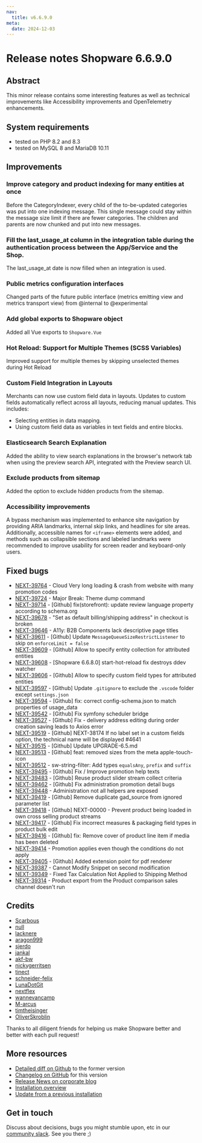 ```yaml
---
nav:
  title: v6.6.9.0
meta:
  date: 2024-12-03
---
```


# Release notes Shopware 6.6.9.0

## Abstract

This minor release contains some interesting features as well as technical improvements like Accessibility improvements and OpenTelemetry enhancements.

## System requirements

* tested on PHP 8.2 and 8.3
* tested on MySQL 8 and MariaDB 10.11

## Improvements

### Improve category and product indexing for many entities at once

Before the CategoryIndexer, every child of the to-be-updated categories was put into one indexing message.
This single message could stay within the message size limit if there are fewer categories.
The children and parents are now chunked and put into new messages.

### Fill the last_usage_at column in the integration table during the authentication process between the App/Service and the Shop.

The last_usage_at date is now filled when an integration is used.

### Public metrics configuration interfaces

Changed parts of the future public interface (metrics emitting view and metrics transport view) from @internal to @experimental

### Add global exports to Shopware object

Added all Vue exports to `Shopware.Vue`

### Hot Reload: Support for Multiple Themes (SCSS Variables)

Improved support for multiple themes by skipping unselected themes during Hot Reload

### Custom Field Integration in Layouts

Merchants can now use custom field data in layouts. Updates to custom fields automatically reflect across all layouts, reducing manual updates. This includes:
 * Selecting entities in data mapping.
 * Using custom field data as variables in text fields and entire blocks.

### Elasticsearch Search Explanation

Added the ability to view search explanations in the browser's network tab when using the preview search API, integrated with the Preview search UI.

### Exclude products from sitemap

Added the option to exclude hidden products from the sitemap.

### Accessibility improvements

A bypass mechanism was implemented to enhance site navigation by providing ARIA landmarks, internal skip links, and headlines for site areas. 
Additionally, accessible names for `<iframe>` elements were added, and methods such as collapsible sections and labeled landmarks were recommended to improve usability for screen reader and keyboard-only users.

## Fixed bugs

* [NEXT-39764](https://github.com/shopware/shopware/issues/5669) - Cloud Very long loading & crash from website with many promotion codes
* [NEXT-39724](https://github.com/shopware/shopware/issues/5642) - Major Break: Theme dump command
* [NEXT-39714](https://github.com/shopware/shopware/issues/5626) - [Github] fix(storefront): update review language property according to schema.org
* [NEXT-39678](https://github.com/shopware/shopware/issues/5524) - "Set as default billing/shipping address" in checkout is broken
* [NEXT-39646](https://github.com/shopware/shopware/issues/5509) - A11y: B2B Components lack descriptive page titles
* [NEXT-39611](https://github.com/shopware/shopware/issues/5498) - [Github] Update `MessageQueueSizeRestrictListener` to skip on `enforceLimit = false`
* [NEXT-39609](https://github.com/shopware/shopware/issues/5496) - [Github] Allow to specify entity collection for attributed entities
* [NEXT-39608](https://github.com/shopware/shopware/issues/5495) - [Shopware 6.6.8.0] start-hot-reload fix destroys ddev watcher
* [NEXT-39606](https://github.com/shopware/shopware/issues/5494) - [Github] Allow to specify custom field types for attributed entities
* [NEXT-39597](https://github.com/shopware/shopware/issues/5485) - [Github] Update `.gitignore` to exclude the `.vscode` folder except `settings.json`
* [NEXT-39594](https://github.com/shopware/shopware/issues/5484) - [Github] fix: correct config-schema.json to match properties of usage_data
* [NEXT-39542](https://github.com/shopware/shopware/issues/5460) - [Github] Fix symfony scheduler bridge
* [NEXT-39527](https://github.com/shopware/shopware/issues/5455) - [Github] Fix - delivery address editing during order creation saving leads to Axios error
* [NEXT-39519](https://github.com/shopware/shopware/issues/5450) - [Github] NEXT-38174 If no label set in a custom fields option, the technical name will be displayed #4641
* [NEXT-39515](https://github.com/shopware/shopware/issues/5447) - [Github] Update UPGRADE-6.5.md
* [NEXT-39513](https://github.com/shopware/shopware/issues/5445) - [Github] feat: removed sizes from the meta apple-touch-icon
* [NEXT-39512](https://github.com/shopware/shopware/issues/5444) - sw-string-filter: Add types `equalsAny`, `prefix` and `suffix`
* [NEXT-39495](https://github.com/shopware/shopware/issues/5429) - [Github] Fix / Improve promotion help texts
* [NEXT-39483](https://github.com/shopware/shopware/issues/5422) - [Github] Reuse product slider stream collect criteria
* [NEXT-39462](https://github.com/shopware/shopware/issues/5416) - [Github] Fix administration promotion detail bugs
* [NEXT-39448](https://github.com/shopware/shopware/issues/5408) - Administration not all helpers are exposed
* [NEXT-39419](https://github.com/shopware/shopware/issues/5387) - [Github] Remove duplicate gad_source from ignored parameter list
* [NEXT-39418](https://github.com/shopware/shopware/issues/5386) - [Github] NEXT-00000 - Prevent product being loaded in own cross selling product streams
* [NEXT-39417](https://github.com/shopware/shopware/issues/5385) - [Github] Fix incorrect measures & packaging field types in product bulk edit
* [NEXT-39416](https://github.com/shopware/shopware/issues/5384) - [Github] fix: Remove cover of product line item if media has been deleted
* [NEXT-39414](https://github.com/shopware/shopware/issues/5389) - Promotion applies even though the conditions do not apply
* [NEXT-39405](https://github.com/shopware/shopware/issues/5382) - [Github] Added extension point for pdf renderer
* [NEXT-39387](https://github.com/shopware/shopware/issues/5371) - Cannot Modify Snippet on second modification
* [NEXT-39349](https://github.com/shopware/shopware/issues/5355) - Fixed Tax Calculation Not Applied to Shipping Method
* [NEXT-39314](https://github.com/shopware/shopware/issues/5322) - Product export from the Product comparison sales channel doesn't run

## Credits

* [Scarbous](https://github.com/Scarbous)
* [null](https://github.com/null)
* [lacknere](https://github.com/lacknere)
* [aragon999](https://github.com/aragon999)
* [sjerdo](https://github.com/sjerdo)
* [jankal](https://github.com/jankal)
* [akf-bw](https://github.com/akf-bw)
* [nickygerritsen](https://github.com/nickygerritsen)
* [tinect](https://github.com/tinect)
* [schneider-felix](https://github.com/schneider-felix)
* [LunaDotGit](https://github.com/LunaDotGit)
* [nextflex](https://github.com/nextflex)
* [wannevancamp](https://github.com/wannevancamp)
* [M-arcus](https://github.com/M-arcus)
* [timtheisinger](https://github.com/timtheisinger)
* [OliverSkroblin](https://github.com/OliverSkroblin)

Thanks to all diligent friends for helping us make Shopware better and better with each pull request!

## More resources

* [Detailed diff on Github](https://github.com/shopware/shopware/compare/v6.6.8.2...v6.6.9.0) to the former version
* [Changelog on GitHub](https://github.com/shopware/shopware/blob/v6.6.9.0/CHANGELOG.md) for this version
* [Release News on corporate blog](https://www.shopware.com/en/news/shopware-6-release-news-december-2024/)
* [Installation overview](https://developer.shopware.com/docs/guides/installation/)
* [Update from a previous installation](https://developer.shopware.com/docs/guides/installation/template.html#update-shopware)

## Get in touch

Discuss about decisions, bugs you might stumble upon, etc in our [community slack](https://shopwarecommunity.slack.com/). See you there ;)
